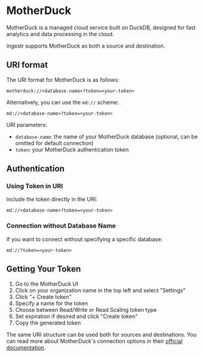 # MotherDuck
MotherDuck is a managed cloud service built on DuckDB, designed for fast analytics and data processing in the cloud.

ingestr supports MotherDuck as both a source and destination.

## URI format
The URI format for MotherDuck is as follows:

```plaintext
motherduck://<database-name>?token=<your-token>
```

Alternatively, you can use the `md://` scheme:
```plaintext
md://<database-name>?token=<your-token>
```

URI parameters:
- `database-name`: the name of your MotherDuck database (optional, can be omitted for default connection)
- `token`: your MotherDuck authentication token

## Authentication

### Using Token in URI
Include the token directly in the URI:
```plaintext
md://<database-name>?token=<your-token>
```

### Connection without Database Name
If you want to connect without specifying a specific database:
```plaintext
md://?token=<your-token>
```

## Getting Your Token

1. Go to the MotherDuck UI
2. Click on your organization name in the top left and select "Settings"
3. Click "+ Create token"
4. Specify a name for the token
5. Choose between Read/Write or Read Scaling token type
6. Set expiration if desired and click "Create token"
7. Copy the generated token

The same URI structure can be used both for sources and destinations. You can read more about MotherDuck's connection options in their [official documentation](https://motherduck.com/docs/key-tasks/authenticating-and-connecting-to-motherduck/). 
